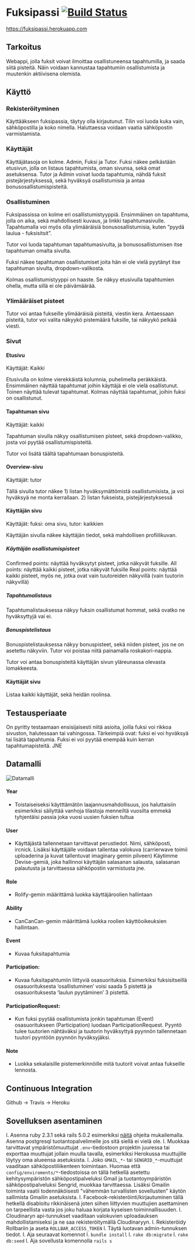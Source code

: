 # Fuksipassi [![Build Status](https://travis-ci.org/tekisfuksi/fuksipassi.svg?branch=master)](https://travis-ci.org/tekisfuksi/fuksipassi)

https://fuksipassi.herokuapp.com
 
## Tarkoitus
 
Webappi, jolla fuksit voivat ilmoittaa osallistuneensa tapahtumilla, ja saada siitä pisteitä. Näin voidaan kannustaa tapahtumiin osallistumista ja muutenkin aktiivisena olemista. 
 
## Käyttö 
 
### Rekisteröityminen
 
Käyttääkseen fuksipassia, täytyy olla kirjautunut. Tilin voi luoda kuka vain, sähköpostilla ja koko nimella. Haluttaessa voidaan vaatia sähköpostin varmistamista. 
 
### Käyttäjät 
 
Käyttäjätasoja on kolme. Admin, Fuksi ja Tutor. Fuksi näkee pelkästään etusivun, jolla on listaus tapahtumista, oman sivunsa, sekä omat asetuksensa. Tutor ja Admin voivat luoda tapahtumia, nähdä fuksit pistejärjestyksessä, sekä hyväksyä osallistumisia ja antaa bonusosallistumispisteitä. 
 
### Osallistuminen
 
Fuksipassissa on kolme eri osallistumistyyppiä. Ensimmäinen on tapahtuma, jolla on aika, sekä mahdollisesti kuvaus, ja linkki tapahtumasivulle. Tapahtumalla voi myös olla ylimääräisiä bonusosallistumisia, kuten “pyydä laulua - fuksisitsit”. 
 
Tutor voi luoda tapahtuman tapahtumasivulta, ja bonusosallistumisen itse tapahtuman omalta sivulta. 
 
Fuksi näkee tapahtuman osallistumiset joita hän ei ole vielä pyytänyt itse tapahtuman sivulta, dropdown-valikosta. 
 
Kolmas osallistumistyyppi on haaste. Se näkyy etusivulla tapahtumien ohella, mutta sillä ei ole päivämäärää. 
 
### Ylimääräiset pisteet
 
Tutor voi antaa fukseille ylimääräisiä pisteitä, viestin kera. Antaessaan pisteitä, tutor voi valita näkyykö pistemäärä fuksille, tai näkyykö pelkää viesti. 
 
### Sivut 
 
#### Etusivu
 
Käyttäjät: Kaikki
 
Etusivulla on kolme vierekkäistä kolumnia, puhelimella peräkkäistä. Ensimmäinen näyttää tapahtumat joihin käyttäjä ei ole vielä osallistunut. Toinen näyttää tulevat tapahtumat. Kolmas näyttää tapahtumat, joihin fuksi on osallistunut. 
 
#### Tapahtuman sivu 
 
Käyttäjät: kaikki
 
Tapahtuman sivulla näkyy osallistumisen pisteet, sekä dropdown-valikko, josta voi pyytää osallistumispisteitä. 
 
Tutor voi lisätä täältä tapahtumaan bonuspisteitä. 
 
#### Overview-sivu
 
Käyttäjät: tutor
 
Tällä sivulla tutor näkee 1) listan hyväksymättömistä osallistumisista, ja voi hyväksyä ne monta kerrallaan. 2) listan fukseista, pistejärjestyksessä
 
#### Käyttäjän sivu 
 
Käyttäjät: fuksi: oma sivu, tutor: kaikkien 
 
Käyttäjän sivulla näkee käyttäjän tiedot, sekä mahdollisen profiilikuvan. 
 
##### Käyttäjän osallistumispisteet
 
Confirmed points: näyttää hyväksytyt pisteet, jotka näkyvät fuksille. 
All points: näyttää kaikki pisteet, jotka näkyvät fuksille
Real points: näyttää kaikki pisteet, myös ne, jotka ovat vain tuutoreiden näkyvillä (vain tuutorin näkyvillä)
 
##### Tapahtumalistaus
 
Tapahtumalistauksessa näkyy fuksin osallistumat hommat, sekä ovatko ne hyväksyttyjä vai ei. 
 
##### Bonuspistelistaus
 
Bonuspistelistauksessa näkyy bonuspisteet, sekä niiden pisteet, jos ne on asetettu näkyviin. Tutor voi poistaa niitä painamalla roskakori-nappia. 
 
Tutor voi antaa bonuspisteitä käyttäjän sivun yläreunassa olevasta lomakkeesta. 
 
#### Käyttäjät sivu
 
Listaa kaikki käyttäjät, sekä heidän roolinsa. 
 
## Testausperiaate
 
On pyritty testaamaan ensisijaisesti niitä asioita, joilla fuksi voi rikkoa sivuston, halutessaan tai vahingossa. Tärkeimpiä ovat: fuksi ei voi hyväksyä tai lisätä tapahtumia. Fuksi ei voi pyytää enempää kuin kerran tapahtumapisteitä. JNE 
 
 
 
## Datamalli
 
![Datamalli](https://i.imgur.com/yDwXyxr.png)
 
#### Year
* Toistaiseiseksi käytttämätön laajannusmahdollisuus, jos haluttaisiin esimerkiksi säilyttää vanhoja tilastoja menneiltä vuosilta emmekä tyhjentäisi passia joka vuosi uusien fuksien tultua
#### User
* Käyttäjästä tallennetaan tarvittavat perustiedot. Nimi, sähköposti, ircnick. Lisäksi käyttäjälle voidaan tallentaa valokuva (carrierwave toimii uploaderina ja kuvat tallentuvat imaginary gemin pilveen) Käytimme Devise-gemiä, joka hallinnoi käyttäjän salasanan salausta, salasanan palautusta ja tarvittaessa sähköpostin varmistusta jne.
#### Role
* Rolify-gemin määrittämä luokka käyttäjäroolien hallintaan
#### Ability
* CanCanCan-gemin määrittämä luokka roolien käyttöoikeuksien hallintaan.
#### Event
* Kuvaa fuksitapahtumia
#### Participation:
* Kuvaa fuksitapahtumiin liittyviä osasuorituksia. Esimerkiksi fuksisitseillä osasuorituksesta ‘osallistuminen’ voisi saada 5 pistettä ja osasuorituksesta ‘laulun pyytäminen’ 3 pistettä.
#### ParticipationRequest:
* Kun fuksi pyytää osallistumista jonkin tapahtuman (Event) osasuoritukseen (Participation) luodaan ParticipationRequest. Pyyntö tulee tuutorien nähtäväksi ja tuutorin hyväksyttyä pyynnön tallennetaan tuutori pyyntöön pyynnön hyväksyjäksi.
#### Note
* Luokka sekalaisille pistemerkinnöille mitä tuutorit voivat antaa fukseille lennosta.

## Continuous Integration

Github -> Travis -> Heroku

## Sovelluksen asentaminen

l. Asenna ruby 2.3.1 sekä rails 5.0.2 esimerkiksi [näitä](https://github.com/mluukkai/WebPalvelinohjelmointi2017/wiki/railsin-asennus) ohjeita mukailemalla. Asenna postgresql tuotantopalvelimelle jos sitä siellä ei vielä ole.
l. Muokkaa tarvittavat ympäristömuuttujat `.env`-tiedostoon projektin juuressa tai exporttaa muuttujat jollain muulla tavalla, esimerkiksi Herokussa muuttujille löytyy oma alueensa asetuksista.
  l. Joko `GMAIL_*`- tai `SENGRID_*`-muuttujat vaaditaan sähköpostiliikenteen toimintaan. Huomaa että `config/enviroments/*`-tiedostoissa on tällä hetkellä asetettu kehitysympäristön sähköpostipalveluksi Gmail ja tuotantoympäristön sähköpostipalveluksi Sengrid, muokkaa tarvittaessa. Lisäksi Gmailin toiminta vaatii todennäköisesti "vähemmän turvallisten sovellusten" käytön sallimista Gmailin asetuksista.
  l. Facebook-rekisteröinti/kirjautuminen tällä hetkellä disabloitu rikkinäisenä joten siihen liittyvien muuttujien asettaminen on tarpeellista vasta jos joku haluaa korjata kyseisen toiminnallisuuden.
  l. Cloudinaryn api-tunnukset vaaditaan valokuvien uploadauksen mahdollistamiseksi ja ne saa rekisteröitymällä Cloudinaryyn.
  l. Rekisteröidy Rollbariin ja aseta `ROLLBAR_ACCESS_TOKEN`
  l. Täytä luotavan admin-tunnuksen tiedot.
l. Aja seuraavat komennot
  l. `bundle install`
  l. `rake db:migrate`
  l. `rake db:seed`
l. Aja sovellusta komennolla `rails s`
